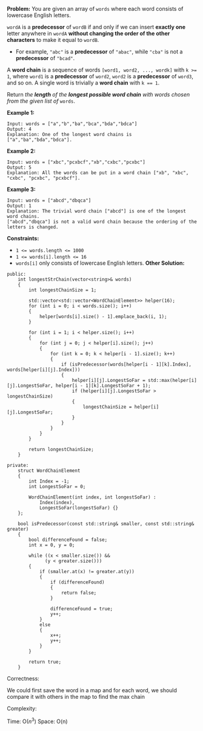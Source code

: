 **Problem:**
You are given an array of `words` where each word consists of lowercase English letters.

`wordA` is a **predecessor** of `wordB` if and only if we can insert **exactly one** letter anywhere in `wordA` **without changing the order of the other characters** to make it equal to `wordB`.

- For example, `"abc"` is a **predecessor** of `"abac"`, while `"cba"` is not a **predecessor** of `"bcad"`.

A **word chain** is a sequence of words `[word1, word2, ..., wordk]` with `k >= 1`, where `word1` is a **predecessor** of `word2`, `word2` is a **predecessor** of `word3`, and so on. A single word is trivially a **word chain** with `k == 1`.

Return *the **length** of the **longest possible word chain** with words chosen from the given list of* `words`.

 

**Example 1:**

```
Input: words = ["a","b","ba","bca","bda","bdca"]
Output: 4
Explanation: One of the longest word chains is ["a","ba","bda","bdca"].
```

**Example 2:**

```
Input: words = ["xbc","pcxbcf","xb","cxbc","pcxbc"]
Output: 5
Explanation: All the words can be put in a word chain ["xb", "xbc", "cxbc", "pcxbc", "pcxbcf"].
```

**Example 3:**

```
Input: words = ["abcd","dbqca"]
Output: 1
Explanation: The trivial word chain ["abcd"] is one of the longest word chains.
["abcd","dbqca"] is not a valid word chain because the ordering of the letters is changed.
```

 

**Constraints:**

- `1 <= words.length <= 1000`
- `1 <= words[i].length <= 16`
- `words[i]` only consists of lowercase English letters.
**Other Solution:**
```
public:
    int longestStrChain(vector<string>& words) 
    {
        int longestChainSize = 1;
        
        std::vector<std::vector<WordChainElement>> helper(16);    
        for (int i = 0; i < words.size(); i++)
        {
            helper[words[i].size() - 1].emplace_back(i, 1);
        }
        
        for (int i = 1; i < helper.size(); i++)
        {
            for (int j = 0; j < helper[i].size(); j++)
            {
                for (int k = 0; k < helper[i - 1].size(); k++)
                {
                    if (isPredecessor(words[helper[i - 1][k].Index], words[helper[i][j].Index]))
                    {
                        helper[i][j].LongestSoFar = std::max(helper[i][j].LongestSoFar, helper[i - 1][k].LongestSoFar + 1);
                        if (helper[i][j].LongestSoFar > longestChainSize)
                        {
                            longestChainSize = helper[i][j].LongestSoFar;
                        }
                    }
                }
            }
        }
        
        return longestChainSize;
    }
    
private:
    struct WordChainElement
    {
        int Index = -1;
        int LongestSoFar = 0;
        
        WordChainElement(int index, int longestSoFar) :
            Index(index), 
            LongestSoFar(longestSoFar) {}
    };
    
    bool isPredecessor(const std::string& smaller, const std::string& greater)
    {
        bool differenceFound = false;
        int x = 0, y = 0;
        
        while ((x < smaller.size()) &&
              (y < greater.size()))
        {
            if (smaller.at(x) != greater.at(y))
            {
                if (differenceFound)
                {
                    return false;
                }
                
                differenceFound = true;
                y++;
            }
            else
            {
                x++;
                y++;
            }
        }
        
        return true;
    }
```
Correctness:

We could first save the word in a map and for each word, we should compare it with others in the map to find the max chain

Complexity:

Time: O($n^3$)
Space: O(n)